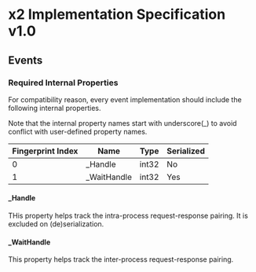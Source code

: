 x2 Implementation Specification v1.0
====================================

Events
------

### Required Internal Properties

For compatibility reason, every event implementation should include the following internal properties.

Note that the internal property names start with underscore(_) to avoid conflict
with user-defined property names.

| Fingerprint Index | Name        | Type  | Serialized |
|-------------------|-------------|-------|------------|
| 0                 | _Handle     | int32 | No         |
| 1                 | _WaitHandle | int32 | Yes        |

#### _Handle

THis property helps track the intra-process request-response pairing.
It is excluded on (de)serialization.

#### _WaitHandle

This property helps track the inter-process request-response pairing.
